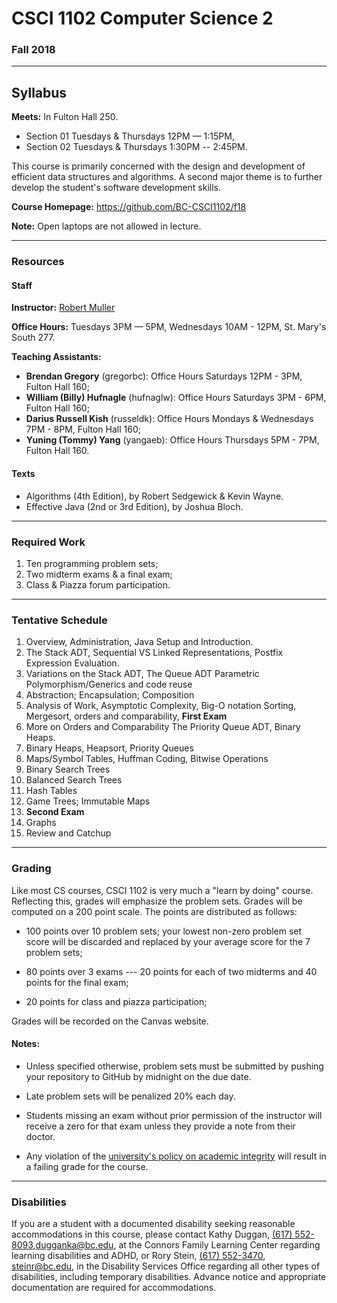# CSCI 1102 Computer Science 2

### Fall 2018

---

## Syllabus

**Meets:** In Fulton Hall 250.

+ Section 01 Tuesdays & Thursdays 12PM — 1:15PM,
+ Section 02 Tuesdays & Thursdays 1:30PM -- 2:45PM. 

This course is primarily concerned with the design and development of efficient data structures and algorithms. A second major theme is to further develop the student's software development skills.

**Course Homepage:** https://github.com/BC-CSCI1102/f18

**Note:** Open laptops are not allowed in lecture.

---

### Resources

#### Staff

**Instructor:** [Robert Muller](http://www.cs.bc.edu/~muller/)

**Office Hours:**  Tuesdays 3PM — 5PM, Wednesdays 10AM - 12PM, St. Mary's South 277.

**Teaching Assistants:**

+ **Brendan Gregory** (gregorbc): Office Hours Saturdays 12PM - 3PM, Fulton Hall 160;
+ **William (Billy) Hufnagle** (hufnaglw): Office Hours Saturdays 3PM - 6PM, Fulton Hall 160;
+ **Darius Russell Kish** (russeldk): Office Hours Mondays & Wednesdays 7PM - 8PM, Fulton Hall 160;
+ **Yuning (Tommy) Yang** (yangaeb): Office Hours Thursdays 5PM - 7PM, Fulton Hall 160.

#### Texts

+ Algorithms (4th Edition), by Robert Sedgewick & Kevin Wayne.
+ Effective Java (2nd or 3rd Edition), by Joshua Bloch.

---

### Required Work

1. Ten programming problem sets;
2. Two midterm exams & a final exam;
3. Class & Piazza forum participation.

---

### Tentative Schedule

1. Overview, Administration, Java Setup and Introduction.
2. The Stack ADT, Sequential VS Linked Representations, Postfix Expression Evaluation.
3. Variations on the Stack ADT, The Queue ADT Parametric Polymorphism/Generics and code reuse
4. Abstraction; Encapsulation; Composition
5. Analysis of Work, Asymptotic Complexity, Big-O notation Sorting, Mergesort, orders and comparability, **First Exam**
6. More on Orders and Comparability The Priority Queue ADT, Binary Heaps.
7. Binary Heaps, Heapsort, Priority Queues
8. Maps/Symbol Tables, Huffman Coding, Bitwise Operations
9. Binary Search Trees
10. Balanced Search Trees
11. Hash Tables 
12. Game Trees; Immutable Maps
13. **Second Exam**
14. Graphs
15. Review and Catchup

---

### Grading

Like most CS courses, CSCI 1102 is very much a "learn by doing" course. Reflecting this, grades will emphasize the problem sets. Grades will be computed on a 200 point scale. The points are distributed as follows:

+ 100 points over 10 problem sets; your lowest non-zero problem set score will be discarded and replaced by your average score for the 7 problem sets;

+ 80 points over 3 exams --- 20 points for each of two midterms and 40 points for the final exam;

+ 20 points for class and piazza participation;

Grades will be recorded on the Canvas website.

#### Notes:

+ Unless specified otherwise, problem sets must be submitted by pushing your repository to GitHub by midnight on the due date.


+ Late problem sets will be penalized 20% each day.
+ Students missing an exam without prior permission of the instructor will receive a zero for that exam unless they provide a note from their doctor.
+ Any violation of the [university's policy on academic integrity](http://www.bc.edu/offices/stserv/academic/integrity.html) will result in a failing grade for the course.

---

### Disabilities 

If you are a student with a documented disability seeking reasonable accommodations in this course, please contact Kathy Duggan, [(617) 552-8093](tel:(617)%20552-8093),[dugganka@bc.edu](mailto:dugganka@bc.edu), at the Connors Family Learning Center regarding learning disabilities and ADHD, or Rory Stein, [(617) 552-3470](tel:(617)%20552-3470), [steinr@bc.edu](mailto:steinr@bc.edu), in the Disability Services Office regarding all other types of disabilities, including temporary disabilities. Advance notice and appropriate documentation are required for accommodations.